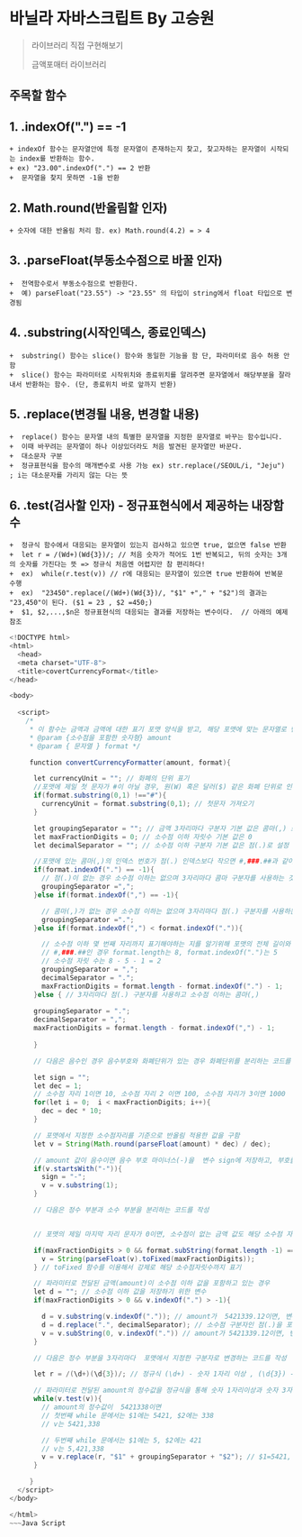 # 바닐라 자바스크립트 By 고승원

> 라이브러리 직접 구현해보기 
> 
> 금액포매터 라이브러리 


  ## 주목할 함수

##  1. .indexOf(".") == -1 
    + indexOf 함수는 문자열안에 특정 문자열이 존재하는지 찾고, 찾고자하는 문자열이 시작되는 index를 반환하는 함수.
    + ex) "23.00".indexOf(".") == 2 반환
    +  문자열을 찾지 못하면 -1을 반환
   
##  2. Math.round(반올림할 인자)
    + 숫자에 대한 반올림 처리 함. ex) Math.round(4.2) = > 4

##  3. .parseFloat(부동소수점으로 바꿀 인자)
    +  전역함수로서 부동소수점으로 반환한다.
    +  예) parseFloat("23.55") -> "23.55" 의 타입이 string에서 float 타입으로 변경됨

##  4. .substring(시작인덱스, 종료인덱스) 
    +  substring() 함수는 slice() 함수와 동일한 기능을 함 단, 파라미터로 음수 허용 안함
    +  slice() 함수는 파라미터로 시작위치와 종료위치를 알려주면 문자열에서 해당부분을 잘라내서 반환하는 함수. (단, 종료위치 바로 앞까지 반환)
   
##  5. .replace(변경될 내용, 변경할 내용)
    +  replace() 함수는 문자열 내의 특별한 문자열을 지정한 문자열로 바꾸는 함수입니다. 
    +  이때 바꾸려는 문자열이 하나 이상있더라도 처음 발견된 문자열만 바꾼다.
    +  대소문자 구분
    +  정규표현식을 함수의 매개변수로 사용 가능 ex) str.replace(/SEOUL/i, "Jeju") ; i는 대소문자를 가리지 않는 다는 뜻
   
##  6.  .test(검사할 인자) - 정규표현식에서 제공하는 내장함수
    +  정규식 함수에서 대응되는 문자열이 있는지 검사하고 있으면 true, 없으면 false 반환
    +  let r = /(Wd+)(Wd{3})/; // 처음 숫자가 적어도 1번 반복되고, 뒤의 숫자는 3개의 숫자를 가진다는 뜻 => 정규식 처음엔 어렵지만 참 편리하다!
    +  ex)  while(r.test(v)) // r에 대응되는 문자열이 있으면 true 반환하여 반복문 수행
    +  ex)  "23450".replace(/(Wd+)(Wd{3})/, "$1" +"," + "$2")의 결과는 "23,450"이 된다. ($1 = 23 , $2 =450;)
    +  $1, $2,...,$n은 정규표현식의 대응되는 결과를 저장하는 변수이다.  // 아래의 예제 참조
 
~~~Java Script
<!DOCTYPE html>
<html>
  <head>
  <meta charset="UTF-8">
  <title>covertCurrencyFormat</title>
</head>

<body>
  
  <script>
    /*
     * 이 함수는 금액과 금액에 대한 표기 포맷 양식을 받고, 해당 포맷에 맞는 문자열로 반환하는 함수입니다.
     * @param {소수점을 포함한 숫자형} amount
     * @param { 문자열 } format */

     function convertCurrencyFormatter(amount, format){

      let currencyUnit = ""; // 화폐의 단위 표기
      //포맷에 제일 첫 문자가 #이 아닐 경우, 원(W) 혹은 달러($) 같은 화폐 단위로 인식하고 해당 단위를 currencyUnit에 저장하기 위한 조건문
      if(format.substring(0,1) !=="#"){
        currencyUnit = format.substring(0,1); // 첫문자 가져오기
      }

      let groupingSeparator = ""; // 금액 3자리마다 구분자 기본 값은 콤마(,) 로 설정
      let maxFractionDigits = 0; // 소수점 이하 자릿수 기본 값은 0
      let decimalSeparator = ""; // 소수점 이하 구분자 기본 값은 점(.)로 설정

      //포맷에 있는 콤마(,)의 인덱스 번호가 점(.) 인덱스보다 작으면 #,###.##과 같이 3자리마다 콤마 구분자를 사용함을 알 수 있음.
      if(format.indexOf(".") == -1){
        // 점(.)이 없는 경우 소수점 이하는 없으며 3자리마다 콤마 구분자를 사용하는 것을 의미함.
        groupingSeparator =",";
      }else if(format.indexOf(",") == -1){

        // 콤마(,)가 없는 경우 소수점 이하는 없으며 3자리마다 점(.) 구분자를 사용하는 것을 의미함.
        groupingSeparator =".";
      }else if(format.indexOf(",") < format.indexOf(".")){

        // 소수점 이하 몇 번째 자리까지 표기해야하는 지를 알기위해 포맷의 전체 길이와 점(.) 인덱스 번호를 이용
        // #,###.##인 경우 format.length는 8, format.indexOf(".")는 5
        // 소수점 자릿 수는 8 - 5 - 1 = 2
        groupingSeparator = ",";
        decimalSeparator = ".";
        maxFractionDigits = format.length - format.indexOf(".") - 1;
      }else { // 3자리마다 점(.) 구분자를 사용하고 소수점 이하는 콤마(,)
      
      groupingSeparator = ".";
      decimalSeparator = ",";
      maxFractionDigits = format.length - format.indexOf(",") - 1;
      
      }

      // 다음은 음수인 경우 음수부호와 화폐단위가 있는 경우 화폐단위를 분리하는 코드를 작성

      let sign = "";
      let dec = 1;
      // 소수점 자리 1이면 10, 소수점 자리 2 이면 100, 소수점 자리가 3이면 1000
      for(let i = 0;  i < maxFractionDigits; i++){
        dec = dec * 10;
      }

      // 포맷에서 지정한 소수점자리를 기준으로 반올림 적용한 값을 구함
      let v = String(Math.round(parseFloat(amount) * dec) / dec);

      // amount 값이 음수이면 음수 부호 마이너스(-)을  변수 sign에 저장하고, 부호를 제외한 값을 변수 v 에 저장
      if(v.startsWith("-")){
        sign = "-";
        v = v.substring(1);
      }

      // 다음은 정수 부분과 소수 부분을 분리하는 코드를 작성


      // 포맷의 제일 마지막 자리 문자가 0이면, 소수점이 없는 금액 값도 해당 소수점 자릿수만큼 보이도록하기 위해서임

      if(maxFractionDigits > 0 && format.subString(format.length -1) =="0"){
        v = String(parseFloat(v).toFixed(maxFractionDigits));
      } // toFixed 함수를 이용해서 강제로 해당 소수점자릿수까지 표기

      // 파라미터로 전달된 금액(amount)이 소수점 이하 값을 포함하고 있는 경우
      let d = ""; // 소수점 이하 값을 저장하기 위한 변수
      if(maxFractionDigits > 0 && v.indexOf(".") > -1){

        d = v.substring(v.indexOf(".")); // amount가  5421339.12이면, 변수 d에는 .12가 저장
        d = d.replace(".", decimalSeparator); // 소수점 구분자인 점(.)을 포맷에서 지정한 소수점 구분자인 decimalSeparator로 변경
        v = v.subString(0, v.indexOf(".")) // amount가 5421339.12이면, 변수 v에는 5421338
      }

      // 다음은 정수 부분을 3자리마다  포맷에서 지정한 구분자로 변경하는 코드를 작성

      let r = /(\d+)(\d{3})/; // 정규식 (\d+) - 숫자 1자리 이상 , (\d{3}) - 숫자 3자리

      // 파라미터로 전달된 amount의 정수값을 정규식을 통해 숫자 1자리이상과 숫자 3자리 패턴이 발견되는 동안에 반복문 수행
      while(v.test(v)){
        // amount의 정수값이  5421338이면
        // 첫번째 while 문에서는 $1에는 5421, $2에는 338
        // v는 5421,338

        // 두번째 while 문에서는 $1에는 5, $2에는 421
        // v는 5,421,338
        v = v.replace(r, "$1" + groupingSeparator + "$2"); // $1=5421, $2 = 338 => 5421,338, $1= 5, $2 = 421 =>5,421,338
      }

     }  
  </script>
</body>

</html>
~~~Java Script
